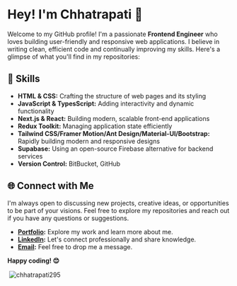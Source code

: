 # Hey! I'm Chhatrapati 👋

Welcome to my GitHub profile! I'm a passionate **Frontend Engineer** who loves building user-friendly and responsive web applications. I believe in writing clean, efficient code and continually improving my skills. Here's a glimpse of what you'll find in my repositories:

## 🚀 Skills

- **HTML & CSS:** Crafting the structure of web pages and its styling
- **JavaScript & TypesScript:** Adding interactivity and dynamic functionality
- **Next.js & React:** Building modern, scalable front-end applications
- **Redux Toolkit:** Managing application state efficiently
- **Tailwind CSS/Framer Motion/Ant Design/Material-UI/Bootstrap:** Rapidly building modern and responsive designs
- **Supabase:** Using an open-source Firebase alternative for backend services
- **Version Control:** BitBucket, GitHub

## 🌐 Connect with Me

I'm always open to discussing new projects, creative ideas, or opportunities to be part of your visions. Feel free to explore my repositories and reach out if you have any questions or suggestions.

- **[Portfolio](https://chhatrapati-dev.netlify.app/):** Explore my work and learn more about me.
- **[LinkedIn](https://www.linkedin.com/in/chhatrapati8279/):** Let's connect professionally and share knowledge.
- **[Email](mailto:chhatrapati1511@gmail.com):** Feel free to drop me a message.

**Happy coding! 😊**

<p>&nbsp;<img align="center" src="https://github-readme-stats.vercel.app/api?username=chhatrapati295&theme=onedark&show_icons=true&locale=en" alt="chhatrapati295" /></p>
